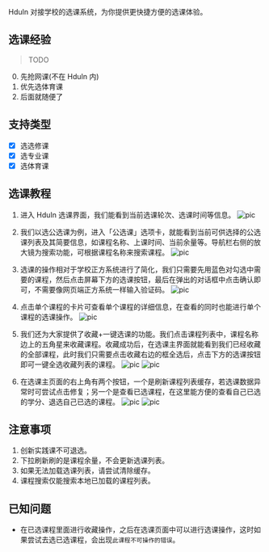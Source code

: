 HduIn 对接学校的选课系统，为你提供更快捷方便的选课体验。

## 选课经验

> TODO

0. 先抢网课(不在 HduIn 内)
1. 优先选体育课
2. 后面就随便了

## 支持类型

- [x] 选选修课
- [x] 选专业课
- [x] 选体育课

## 选课教程

1. 进入 HduIn 选课界面，我们能看到当前选课轮次、选课时间等信息。
![pic](images/xk1.jpg)

2. 我们以选公选课为例，进入「公选课」选项卡，就能看到当前可供选择的公选课列表及其简要信息，如课程名称、上课时间、当前余量等。导航栏右侧的放大镜为搜索功能，可根据课程名称来搜索课程。
![pic](images/xk2.jpg)

3. 选课的操作相对于学校正方系统进行了简化，我们只需要先用蓝色对勾选中需要的课程，然后点击屏幕下方的选课按钮，最后在弹出的对话框中点击确认即可，不需要像网页端正方系统一样输入验证码。
![pic](images/xk3.jpg)

4. 点击单个课程的卡片可查看单个课程的详细信息，在查看的同时也能进行单个课程的选课操作。
![pic](images/xk4.jpg)

5. 我们还为大家提供了收藏+一键选课的功能。我们点击课程列表中，课程名称边上的五角星来收藏课程。收藏成功后，在选课主界面就能看到我们已经收藏的全部课程，此时我们只需要点击收藏右边的框全选后，点击下方的选课按钮即可一键全选收藏列表的课程。
![pic](images/xk5.jpg)
![pic](images/xk6.jpg)

6. 在选课主页面的右上角有两个按钮，一个是刷新课程列表缓存，若选课数据异常时可尝试点击修复；另一个是查看已选课程，在这里能方便的查看自己已选的学分、退选自己已选的课程。
![pic](images/xk7.jpg)
![pic](images/xk8.jpg)

## 注意事项

1. 创新实践课不可退选。
2. 下拉刷新刷的是课程余量，不会更新选课列表。
3. 如果无法加载选课列表，请尝试清除缓存。
4. 课程搜索仅能搜索本地已加载的课程列表。

## 已知问题

- 在已选课程里面进行收藏操作，之后在选课页面中可以进行选课操作，这时如果尝试去选已选课程，会出现`此课程不可操作的错误`。

